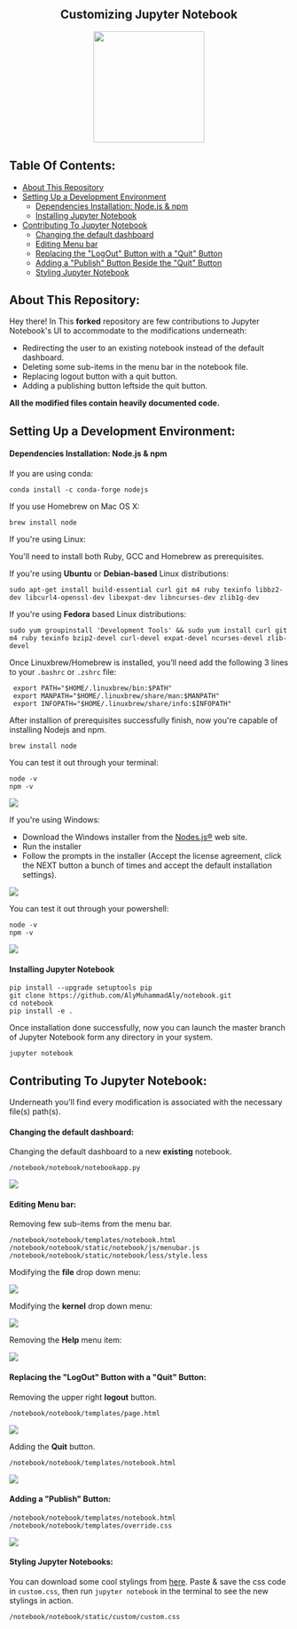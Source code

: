 ## <center>Customizing Jupyter Notebook</center>

<center> <p float="center">
  <img src="https://i.ibb.co/fS9612F/jupyter.png" width="200" /> 
</p></center>

## Table Of Contents:

* [About This Repository](#about)
* [Setting Up a Development Environment](#getting-started)
  * [Dependencies Installation: Node.js & npm](#dependencies-installation)
  * [Installing Jupyter Notebook](#installing-jupyter-notebook)
* [Contributing To Jupyter Notebook](#contributing)
  * [Changing the default dashboard](#changing)
  * [Editing Menu bar](#editing)
  * [Replacing the "LogOut" Button with a "Quit" Button](#quit-button)
  * [Adding a "Publish" Button Beside the "Quit" Button](#publish-button)
  * [Styling Jupyter Notebook](#styling)
 
<a name="about"></a>
## About This Repository:

Hey there! In This **forked** repository are few contributions to Jupyter Notebook's UI to accommodate to the modifications underneath:

* Redirecting the user to an existing notebook instead of the default dashboard.
* Deleting some sub-items in the menu bar in the notebook file.
* Replacing logout button with a quit button.
* Adding a publishing button leftside the quit button.

**All the modified files contain heavily documented code.**

<a name="getting-started"></a>
## Setting Up a Development Environment:
<a name="dependencies-installation"></a>
#### Dependencies Installation: Node.js & npm

If you are using conda:

	conda install -c conda-forge nodejs
	
If you use Homebrew on Mac OS X:

	brew install node
	
If you're using Linux:

You'll need to install both Ruby, GCC and Homebrew as prerequisites.

If you're using **Ubuntu** or **Debian-based** Linux distributions:

	sudo apt-get install build-essential curl git m4 ruby texinfo libbz2-dev libcurl4-openssl-dev libexpat-dev libncurses-dev zlib1g-dev
	
If you're using **Fedora** based Linux distributions: 

	sudo yum groupinstall 'Development Tools' && sudo yum install curl git m4 ruby texinfo bzip2-devel curl-devel expat-devel ncurses-devel zlib-devel
	
Once Linuxbrew/Homebrew is installed, you’ll need add the following 3 lines to your `.bashrc` or `.zshrc` file:

	 export PATH="$HOME/.linuxbrew/bin:$PATH"
	 export MANPATH="$HOME/.linuxbrew/share/man:$MANPATH"
	 export INFOPATH="$HOME/.linuxbrew/share/info:$INFOPATH"
	
After installion of prerequisites successfully finish, now you're capable of installing Nodejs and npm.

	brew install node
	
You can test it out through your terminal:

	node -v
	npm -v
	
<img src="https://i.ibb.co/nn5sFTz/testlux.png" /> 

If you're using Windows:

* Download the Windows installer from the [Nodes.js®](https://nodejs.org/en/download/) web site.
* Run the installer
* Follow the prompts in the installer (Accept the license agreement, click the NEXT button a bunch of times and accept the default installation settings).

<img src="https://i.ibb.co/m6nHD14/nodejs.png"/> 

You can test it out through your powershell:

	node -v
	npm -v
	
	
<img src="https://i.ibb.co/GTcF7bR/testwin.png"/> 

<a name="installing-jupyter-notebook"></a>
#### Installing Jupyter Notebook

	pip install --upgrade setuptools pip
	git clone https://github.com/AlyMuhammadAly/notebook.git
	cd notebook
	pip install -e .
	
Once installation done successfully, now you can launch the master branch of Jupyter Notebook form any directory in your system.

	jupyter notebook

<!--#### Verification

* While running the notebook
* select one of your notebook files (the file will have the extension .ipynb). 
* In the top tab you will click on **Help** and then click on **About**. 
* In the pop window you will see information about the version of Jupyter that you are running. You will see `The version of the notebook server is:`.
* If you are working in development mode, you will see that your version of Jupyter notebook will include the word `dev`.

<img src="https://raw.githubusercontent.com/jupyter/notebook/master/docs/source/_static/images/jupyter-verification.png"/> 
-->

<a name="contributing"></a>
## Contributing To Jupyter Notebook:
Underneath you'll find every modification is associated with the necessary file(s) path(s).

<a name="changing"></a>
#### Changing the default dashboard:

Changing the default dashboard to a new **existing** notebook.

	/notebook/notebook/notebookapp.py
	

<img src="https://i.ibb.co/K5h0PCP/new.png"/> 

<a name="editing"></a>
#### Editing Menu bar:
	
Removing few sub-items from the menu bar.

	/notebook/notebook/templates/notebook.html 
	/notebook/notebook/static/notebook/js/menubar.js
	/notebook/notebook/static/notebook/less/style.less
	 
	
Modifying the **file** drop down menu:
	
<img src="https://i.ibb.co/25bTbrW/file.png"/> 

Modifying the **kernel** drop down menu:
	
<img src="https://i.ibb.co/YRSccTT/kernel.png"/> 

Removing the **Help** menu item:

<img src="https://i.ibb.co/SXCysNk/help.png"/> 

<a name="quit-button"></a>	
#### Replacing the "LogOut" Button with a "Quit" Button:

Removing the upper right **logout** button.

	/notebook/notebook/templates/page.html
		
<img src="https://i.ibb.co/6nVmhYr/nologout.png"  /> 

Adding the **Quit** button.

	/notebook/notebook/templates/notebook.html
	
<img src="https://i.ibb.co/kyGCqG1/quit.png"/> 

<a name="publish-button"></a>
#### Adding a "Publish" Button:

	/notebook/notebook/templates/notebook.html
	/notebook/notebook/templates/override.css

<img src="https://i.ibb.co/vcpKMRN/buttons.png" /> 

<a name="styling"></a>
#### Styling Jupyter Notebooks:

You can download some cool stylings from [here](https://github.com/dunovank/jupyter-themes/tree/master/jupyterthemes/styles/compiled). Paste & save the css code in `custom.css`, then run `jupyter notebook` in the terminal to see the new stylings in action.
	
	/notebook/notebook/static/custom/custom.css

	
	









